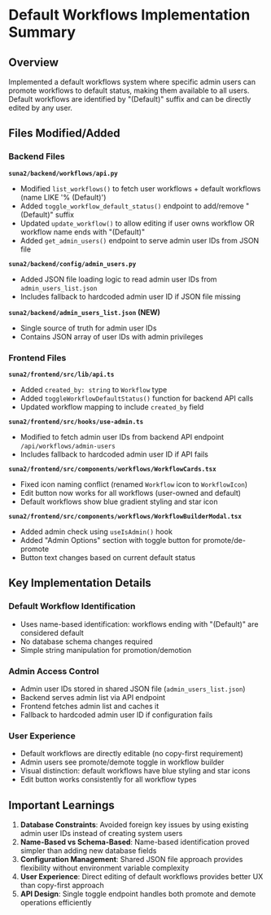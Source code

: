 # Default Workflows Implementation Summary

## Overview
Implemented a default workflows system where specific admin users can promote workflows to default status, making them available to all users. Default workflows are identified by "(Default)" suffix and can be directly edited by any user.

## Files Modified/Added

### Backend Files

**`suna2/backend/workflows/api.py`**
- Modified `list_workflows()` to fetch user workflows + default workflows (name LIKE '% (Default)')
- Added `toggle_workflow_default_status()` endpoint to add/remove "(Default)" suffix
- Updated `update_workflow()` to allow editing if user owns workflow OR workflow name ends with "(Default)"
- Added `get_admin_users()` endpoint to serve admin user IDs from JSON file

**`suna2/backend/config/admin_users.py`**
- Added JSON file loading logic to read admin user IDs from `admin_users_list.json`
- Includes fallback to hardcoded admin user ID if JSON file missing

**`suna2/backend/admin_users_list.json` (NEW)**
- Single source of truth for admin user IDs
- Contains JSON array of user IDs with admin privileges

### Frontend Files

**`suna2/frontend/src/lib/api.ts`**
- Added `created_by: string` to `Workflow` type
- Added `toggleWorkflowDefaultStatus()` function for backend API calls
- Updated workflow mapping to include `created_by` field

**`suna2/frontend/src/hooks/use-admin.ts`**
- Modified to fetch admin user IDs from backend API endpoint `/api/workflows/admin-users`
- Includes fallback to hardcoded admin user ID if API fails

**`suna2/frontend/src/components/workflows/WorkflowCards.tsx`**
- Fixed icon naming conflict (renamed `Workflow` icon to `WorkflowIcon`)
- Edit button now works for all workflows (user-owned and default)
- Default workflows show blue gradient styling and star icon

**`suna2/frontend/src/components/workflows/WorkflowBuilderModal.tsx`**
- Added admin check using `useIsAdmin()` hook
- Added "Admin Options" section with toggle button for promote/de-promote
- Button text changes based on current default status

## Key Implementation Details

### Default Workflow Identification
- Uses name-based identification: workflows ending with "(Default)" are considered default
- No database schema changes required
- Simple string manipulation for promotion/demotion

### Admin Access Control
- Admin user IDs stored in shared JSON file (`admin_users_list.json`)
- Backend serves admin list via API endpoint
- Frontend fetches admin list and caches it
- Fallback to hardcoded admin user ID if configuration fails

### User Experience
- Default workflows are directly editable (no copy-first requirement)
- Admin users see promote/demote toggle in workflow builder
- Visual distinction: default workflows have blue styling and star icons
- Edit button works consistently for all workflow types

## Important Learnings

1. **Database Constraints**: Avoided foreign key issues by using existing admin user IDs instead of creating system users
2. **Name-Based vs Schema-Based**: Name-based identification proved simpler than adding new database fields
3. **Configuration Management**: Shared JSON file approach provides flexibility without environment variable complexity
4. **User Experience**: Direct editing of default workflows provides better UX than copy-first approach
5. **API Design**: Single toggle endpoint handles both promote and demote operations efficiently
